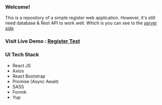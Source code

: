 ### Welcome!

This is a repository of a simple register web application. 
However, it's still need database & Rest API to work well.
Which is you can see to the [server side](https://github.com/ardanclassic/MT_Server)


### Visit Live Demo : [Register Test](https://register-client.netlify.com)

### UI Tech Stack
  - React JS
  - Axios
  - React Bootstrap
  - Promise (Async Await)
  - SASS
  - Formik
  - Yup
